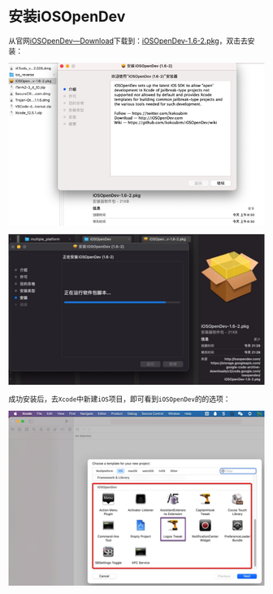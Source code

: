 # 安装iOSOpenDev

从官网[iOSOpenDev—Download](http://iosopendev.com/download/)下载到：[iOSOpenDev-1.6-2.pkg](https://storage.googleapis.com/google-code-archive-downloads/v2/code.google.com/iosopendev/iOSOpenDev-1.6-2.pkg)，双击去安装：

![iosopendev_pkg_install](../assets/img/iosopendev_pkg_install.jpg)

![iosopendev_pkg_installing](../assets/img/iosopendev_pkg_installing.jpg)

成功安装后，去`Xcode`中新建`iOS`项目，即可看到`iOSOpenDev`的的选项：

![xcode_new_ios_iosopendev](../assets/img/xcode_new_ios_iosopendev.jpg)
